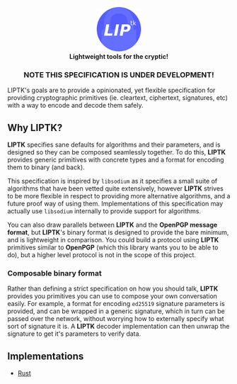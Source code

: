 <p align="center">
    <img width="100" src="./logo.svg" alt="LIPTK" />
    <br />
    <strong>Lightweight tools for the cryptic!</strong>
</p>

<h3 align="center">NOTE THIS SPECIFICATION IS UNDER DEVELOPMENT!</h3>

LIPTK's goals are to provide a opinionated, yet flexible specification for providing cryptographic primitives (ie. cleartext, ciphertext, signatures, etc) with a way to encode and decode them safely.

## Why LIPTK?

**LIPTK** specifies sane defaults for algorithms and their parameters, and is designed so they can be composed seamlessly together. To do this, **LIPTK** provides generic primitives with concrete types and a format for encoding them to binary (and back).

This specification is inspired by `libsodium` as it specifies a small suite of algorithms that have been vetted quite extensively, however **LIPTK** strives to be more flexible in respect to providing more alternative algorithms, and a future proof way of using them. Implementations of this specification may actually use `libsodium` internally to provide support for algorithms.

You can also draw parallels between **LIPTK** and the **OpenPGP message format**, but **LIPTK**'s binary format is designed to provide the bare minimum, and is lightweight in comparison. You could build a protocol using **LIPTK** primitives similar to **OpenPGP** (which this library wants you to be able to do), but a higher level protocol is not in the scope of this project.

### Composable binary format

Rather than defining a strict specification on how you should talk, **LIPTK** provides you primitives you can use to compose your own conversation easily.
For example, a format for encoding `ed25519` signature parameters is provided, and can be wrapped in a generic signature, which in turn can be passed over the network, without worrying how to externally specify what sort of signature it is. A **LIPTK** decoder implementation can then unwrap the signature to get it's parameters to verify data.

## Implementations

- [Rust](https://github.com/liptk/liptk-rs)